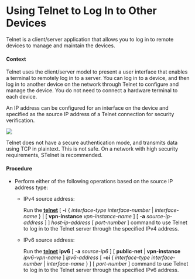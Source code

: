 Using Telnet to Log In to Other Devices
=======================================

Telnet is a client/server application that allows you to log in to remote devices to manage and maintain the devices.

#### Context

Telnet uses the client/server model to present a user interface that enables a terminal to remotely log in to a server. You can log in to a device, and then log in to another device on the network through Telnet to configure and manage the device. You do not need to connect a hardware terminal to each device.

An IP address can be configured for an interface on the device and specified as the source IP address of a Telnet connection for security verification.

![](../../../../public_sys-resources/note_3.0-en-us.png) 

Telnet does not have a secure authentication mode, and transmits data using TCP in plaintext. This is not safe. On a network with high security requirements, STelnet is recommended.



#### Procedure

* Perform either of the following operations based on the source IP address type:
  
  
  + IPv4 source address:
    
    Run the [**telnet**](cmdqueryname=telnet) [ **-i** { *interface-type* *interface-number* | *interface-name* } | [ **vpn-instance** *vpn-instance-name* ] [ **-a** *source-ip-address* ] ] *host-ip-address* [ *port-number* ] command to use Telnet to log in to the Telnet server through the specified IPv4 address.
  + IPv6 source address:
    
    Run the [**telnet**](cmdqueryname=telnet) **ipv6** [ **-a** *source-ip6* ] [ **public-net** | **vpn-instance** *ipv6-vpn-name* ] *ipv6-address* [ **-oi** { *interface-type interface-number* | *interface-name* } ] [ *port-number* ] command to use Telnet to log in to the Telnet server through the specified IPv6 address.